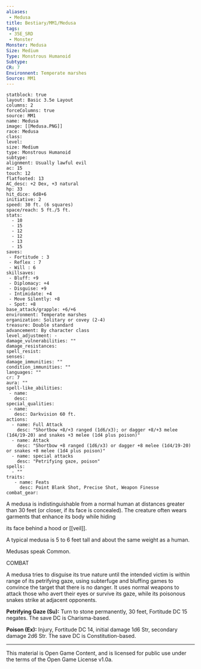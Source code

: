 ```yaml
---
aliases:
 - Medusa
title: Bestiary/MM1/Medusa
tags: 
 - 35E_SRD
 - Monster
Monster: Medusa
Size: Medium
Type: Monstrous Humanoid
Subtype: 
CR: 7
Environnent: Temperate marshes
Source: MM1
---
```


```statblock
statblock: true
layout: Basic 3.5e Layout
columns: 2
forceColumns: true
source: MM1 
name: Medusa
image: [[Medusa.PNG]]
race: Medusa
class: 
level: 
size: Medium
type: Monstrous Humanoid
subtype: 
alignment: Usually lawful evil
ac: 15
touch: 12
flatfooted: 13
AC_desc: +2 Dex, +3 natural
hp: 33
hit_dice: 6d8+6
initiative: 2
speed: 30 ft. (6 squares)
space/reach: 5 ft./5 ft.
stats:
  - 10
  - 15
  - 12
  - 12
  - 13
  - 15
saves:
 - Fortitude : 3
 - Reflex : 7
 - Will : 6
skillsaves:
 - Bluff: +9
 - Diplomacy: +4
 - Disguise: +9
 - Intimidate: +4
 - Move Silently: +8
 - Spot: +8
base_attack/grapple: +6/+6
environment: Temperate marshes
organization: Solitary or covey (2-4)
treasure: Double standard
advancement: By character class
level_adjustment: -
damage_vulnerabilities: ""
damage_resistances: 
spell_resist: 
senses: 
damage_immunities: ""
condition_immunities: ""
languages: ""
cr: 7
aura: ""
spell-like_abilities:
 - name: 
   desc: 
special_qualities:
 - name:
   desc: Darkvision 60 ft.
actions:
  - name: Full Attack
    desc: "Shortbow +8/+3 ranged (1d6/x3); or dagger +8/+3 melee (1d4/19-20) and snakes +3 melee (1d4 plus poison)"
  - name: Attack
    desc: "Shortbow +8 ranged (1d6/x3) or dagger +8 melee (1d4/19-20) or snakes +8 melee (1d4 plus poison)"
  - name: special attacks
    desc: "Petrifying gaze, poison"
spells:
  - ""
traits:
   - name: Feats
     desc: Point Blank Shot, Precise Shot, Weapon Finesse
combat_gear:  
```


A medusa is indistinguishable from a normal human at distances greater than 30 feet (or closer, if its face is concealed). The creature often wears garments that enhance its body while hiding

its face behind a hood or [[veil]].

A typical medusa is 5 to 6 feet tall and about the same weight as a human.

Medusas speak Common.

COMBAT

A medusa tries to disguise its true nature until the intended victim is within range of its petrifying gaze, using subterfuge and bluffing games to convince the target that there is no danger. It uses normal weapons to attack those who avert their eyes or survive its gaze, while its poisonous snakes strike at adjacent opponents.


**Petrifying Gaze (Su):** Turn to stone permanently, 30 feet, Fortitude DC 15 negates. The save DC is Charisma-based.


**Poison (Ex):** Injury, Fortitude DC 14, initial damage 1d6 Str, secondary damage 2d6 Str. The save DC is Constitution-based.

---

This material is Open Game Content, and is licensed for public use under the terms of the Open Game License v1.0a.
